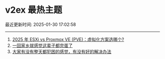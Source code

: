 # v2ex 最热主题

最近更新时间: 2025-01-30 17:02:58

--- 
1. [2025 年 ESXi vs Proxmox VE (PVE)：虚拟化方案选哪个?](https://www.v2ex.com/t/1108307) 
2. [一回家乡就感觉这辈子都完蛋了](https://www.v2ex.com/t/1108315) 
3. [大家有没有整天都犯困的感觉，有没有好的解决办法](https://www.v2ex.com/t/1108320) 
